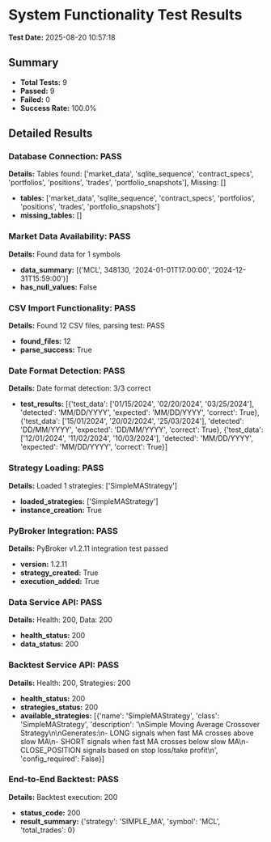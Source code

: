 # System Functionality Test Results

**Test Date:** 2025-08-20 10:57:18

## Summary
- **Total Tests:** 9
- **Passed:** 9
- **Failed:** 0
- **Success Rate:** 100.0%

## Detailed Results

### Database Connection: PASS

**Details:** Tables found: ['market_data', 'sqlite_sequence', 'contract_specs', 'portfolios', 'positions', 'trades', 'portfolio_snapshots'], Missing: []

- **tables:** ['market_data', 'sqlite_sequence', 'contract_specs', 'portfolios', 'positions', 'trades', 'portfolio_snapshots']
- **missing_tables:** []

### Market Data Availability: PASS

**Details:** Found data for 1 symbols

- **data_summary:** [('MCL', 348130, '2024-01-01T17:00:00', '2024-12-31T15:59:00')]
- **has_null_values:** False

### CSV Import Functionality: PASS

**Details:** Found 12 CSV files, parsing test: PASS

- **found_files:** 12
- **parse_success:** True

### Date Format Detection: PASS

**Details:** Date format detection: 3/3 correct

- **test_results:** [{'test_data': ['01/15/2024', '02/20/2024', '03/25/2024'], 'detected': 'MM/DD/YYYY', 'expected': 'MM/DD/YYYY', 'correct': True}, {'test_data': ['15/01/2024', '20/02/2024', '25/03/2024'], 'detected': 'DD/MM/YYYY', 'expected': 'DD/MM/YYYY', 'correct': True}, {'test_data': ['12/01/2024', '11/02/2024', '10/03/2024'], 'detected': 'MM/DD/YYYY', 'expected': 'MM/DD/YYYY', 'correct': True}]

### Strategy Loading: PASS

**Details:** Loaded 1 strategies: ['SimpleMAStrategy']

- **loaded_strategies:** ['SimpleMAStrategy']
- **instance_creation:** True

### PyBroker Integration: PASS

**Details:** PyBroker v1.2.11 integration test passed

- **version:** 1.2.11
- **strategy_created:** True
- **execution_added:** True

### Data Service API: PASS

**Details:** Health: 200, Data: 200

- **health_status:** 200
- **data_status:** 200

### Backtest Service API: PASS

**Details:** Health: 200, Strategies: 200

- **health_status:** 200
- **strategies_status:** 200
- **available_strategies:** [{'name': 'SimpleMAStrategy', 'class': 'SimpleMAStrategy', 'description': '\nSimple Moving Average Crossover Strategy\n\nGenerates:\n- LONG signals when fast MA crosses above slow MA\n- SHORT signals when fast MA crosses below slow MA\n- CLOSE_POSITION signals based on stop loss/take profit\n', 'config_required': False}]

### End-to-End Backtest: PASS

**Details:** Backtest execution: 200

- **status_code:** 200
- **result_summary:** {'strategy': 'SIMPLE_MA', 'symbol': 'MCL', 'total_trades': 0}

